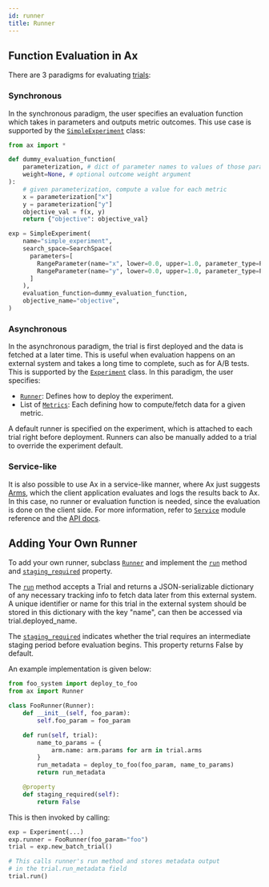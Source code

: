 ```yaml
---
id: runner
title: Runner
---
```


## Function Evaluation in Ax

There are 3 paradigms for evaluating [trials](glossary.md#trial):

### Synchronous

In the synchronous paradigm, the user specifies an evaluation function which takes in parameters and outputs metric outcomes. This use case is supported by the [```SimpleExperiment```](/api/core.html#module-ax.core.simple_experiment) class:

```python
from ax import *

def dummy_evaluation_function(
    parameterization, # dict of parameter names to values of those parameters
    weight=None, # optional outcome weight argument
):
    # given parameterization, compute a value for each metric
    x = parameterization["x"]
    y = parameterization["y"]
    objective_val = f(x, y)
    return {"objective": objective_val}

exp = SimpleExperiment(
    name="simple_experiment",
    search_space=SearchSpace(
      parameters=[
        RangeParameter(name="x", lower=0.0, upper=1.0, parameter_type=ParameterType.FLOAT),
        RangeParameter(name="y", lower=0.0, upper=1.0, parameter_type=ParameterType.FLOAT),
      ]
    ),
    evaluation_function=dummy_evaluation_function,
    objective_name="objective",
)
```

### Asynchronous

In the asynchronous paradigm, the trial is first deployed and the data is fetched at a later time. This is useful when evaluation happens on an external system and takes a long time to complete, such as for A/B tests. This is supported by the [```Experiment```](/api/core.html#module-ax.core.experiment) class. In this paradigm, the user specifies:
  * [`Runner`](../api/core.html#ax.core.runner.Runner): Defines how to deploy the experiment.
  * List of [`Metrics`](../api/core.html#ax.core.metric.Metric): Each defining how to compute/fetch data for a given metric.

A default runner is specified on the experiment, which is attached to each trial right before deployment. Runners can also be manually added to a trial to override the experiment default.


### Service-like

It is also possible to use Ax in a service-like manner, where Ax just suggests
[Arms](glossary.md#arm), which the client application evaluates and logs the results
back to Ax. In this case, no runner or evaluation function is needed,
since the evaluation is done on the client side. For more information,
refer to [```Service```](/api/service.html) module
reference and the [API docs](api.md).


## Adding Your Own Runner

To add your own runner, subclass [`Runner`](../api/core.html#ax.core.runner.Runner) and implement the [`run`](../api/core.html#ax.core.runner.Runner.run) method and [`staging_required`](../api/core.html#ax.core.runner.Runner.staging_required) property.

The [`run`](../api/core.html#ax.core.runner.Runner.run) method accepts a Trial and returns a JSON-serializable dictionary of any necessary tracking info to fetch data later from this external system. A unique identifier or name for this trial in the external system should be stored in this dictionary with the key "name", can then be accessed via trial.deployed_name.

The [`staging_required`](../api/core.html#ax.core.runner.Runner.staging_required) indicates whether the trial requires an intermediate staging period before evaluation begins. This property returns False by default.

An example implementation is given below:

```python
from foo_system import deploy_to_foo
from ax import Runner

class FooRunner(Runner):
    def __init__(self, foo_param):
        self.foo_param = foo_param

    def run(self, trial):
        name_to_params = {
            arm.name: arm.params for arm in trial.arms
        }
        run_metadata = deploy_to_foo(foo_param, name_to_params)
        return run_metadata

    @property
    def staging_required(self):
        return False
```

This is then invoked by calling:

```python
exp = Experiment(...)
exp.runner = FooRunner(foo_param="foo")
trial = exp.new_batch_trial()

# This calls runner's run method and stores metadata output
# in the trial.run_metadata field
trial.run()
```
